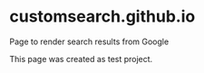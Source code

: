 # customsearch.github.io
Page to render search results from Google

This page was created as test project.
